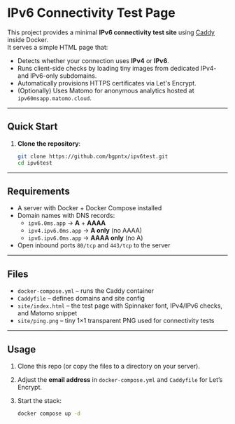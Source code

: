# IPv6 Connectivity Test Page

This project provides a minimal **IPv6 connectivity test site** using [Caddy](https://caddyserver.com/) inside Docker.  
It serves a simple HTML page that:

- Detects whether your connection uses **IPv4** or **IPv6**.
- Runs client-side checks by loading tiny images from dedicated IPv4- and IPv6-only subdomains.
- Automatically provisions HTTPS certificates via Let's Encrypt.
- (Optionally) Uses Matomo for anonymous analytics hosted at `ipv60msapp.matomo.cloud`.

---

## Quick Start

1. **Clone the repository**:
   ```bash
   git clone https://github.com/bgpntx/ipv6test.git
   cd ipv6test
---

## Requirements

- A server with Docker + Docker Compose installed
- Domain names with DNS records:
  - `ipv6.0ms.app` → **A** + **AAAA**
  - `ipv4.ipv6.0ms.app` → **A only** (no AAAA)
  - `ipv6.ipv6.0ms.app` → **AAAA only** (no A)
- Open inbound ports `80/tcp` and `443/tcp` to the server

---

## Files

- `docker-compose.yml` – runs the Caddy container
- `Caddyfile` – defines domains and site config
- `site/index.html` – the test page with Spinnaker font, IPv4/IPv6 checks, and Matomo snippet
- `site/ping.png` – tiny 1×1 transparent PNG used for connectivity tests

---

## Usage

1. Clone this repo (or copy the files to a directory on your server).
2. Adjust the **email address** in `docker-compose.yml` and `Caddyfile` for Let’s Encrypt.
3. Start the stack:

   ```bash
   docker compose up -d
